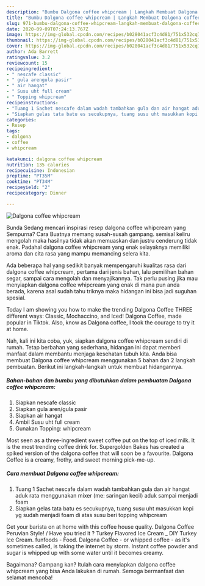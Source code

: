 ```yaml
---
description: "Bumbu Dalgona coffee whipcream | Langkah Membuat Dalgona coffee whipcream Yang Lezat"
title: "Bumbu Dalgona coffee whipcream | Langkah Membuat Dalgona coffee whipcream Yang Lezat"
slug: 971-bumbu-dalgona-coffee-whipcream-langkah-membuat-dalgona-coffee-whipcream-yang-lezat
date: 2020-09-09T07:24:13.767Z
image: https://img-global.cpcdn.com/recipes/b028041acf3c4d81/751x532cq70/dalgona-coffee-whipcream-foto-resep-utama.jpg
thumbnail: https://img-global.cpcdn.com/recipes/b028041acf3c4d81/751x532cq70/dalgona-coffee-whipcream-foto-resep-utama.jpg
cover: https://img-global.cpcdn.com/recipes/b028041acf3c4d81/751x532cq70/dalgona-coffee-whipcream-foto-resep-utama.jpg
author: Ada Barrett
ratingvalue: 3.2
reviewcount: 15
recipeingredient:
- " nescafe classic"
- " gula arengula pasir"
- " air hangat"
- " Susu uht full cream"
- " Topping whipcream"
recipeinstructions:
- "Tuang 1 Sachet nescafe dalam wadah tambahkan gula dan air hangat aduk rata menggunakan mixer (me: saringan kecil) aduk sampai menjadi foam"
- "Siapkan gelas tata batu es secukupnya, tuang susu uht masukkan kopi yg sudah menjadi foam di atas susu beri topping whipcream"
categories:
- Resep
tags:
- dalgona
- coffee
- whipcream

katakunci: dalgona coffee whipcream 
nutrition: 135 calories
recipecuisine: Indonesian
preptime: "PT35M"
cooktime: "PT34M"
recipeyield: "2"
recipecategory: Dinner

---
```



![Dalgona coffee whipcream](https://img-global.cpcdn.com/recipes/b028041acf3c4d81/751x532cq70/dalgona-coffee-whipcream-foto-resep-utama.jpg)

Bunda Sedang mencari inspirasi resep dalgona coffee whipcream yang Sempurna? Cara Buatnya memang susah-susah gampang. semisal keliru mengolah maka hasilnya tidak akan memuaskan dan justru cenderung tidak enak. Padahal dalgona coffee whipcream yang enak selayaknya memiliki aroma dan cita rasa yang mampu memancing selera kita.

Ada beberapa hal yang sedikit banyak mempengaruhi kualitas rasa dari dalgona coffee whipcream, pertama dari jenis bahan, lalu pemilihan bahan segar, sampai cara mengolah dan menyajikannya. Tak perlu pusing jika mau menyiapkan dalgona coffee whipcream yang enak di mana pun anda berada, karena asal sudah tahu triknya maka hidangan ini bisa jadi suguhan spesial.

Today I am showing you how to make the trending Dalgona Coffee THREE different ways: Classic, Mochaccino, and Iced! Dalgona Coffee, made popular in Tiktok. Also, know as Dalgona coffee, I took the courage to try it at home.


Nah, kali ini kita coba, yuk, siapkan dalgona coffee whipcream sendiri di rumah. Tetap berbahan yang sederhana, hidangan ini dapat memberi manfaat dalam membantu menjaga kesehatan tubuh kita. Anda bisa membuat Dalgona coffee whipcream menggunakan 5 bahan dan 2 langkah pembuatan. Berikut ini langkah-langkah untuk membuat hidangannya.

<!--inarticleads1-->

##### Bahan-bahan dan bumbu yang dibutuhkan dalam pembuatan Dalgona coffee whipcream:

1. Siapkan  nescafe classic
1. Siapkan  gula aren/gula pasir
1. Siapkan  air hangat
1. Ambil  Susu uht full cream
1. Gunakan  Topping: whipcream


Most seen as a three-ingredient sweet coffee put on the top of iced milk. It is the most trending coffee drink for. Supergolden Bakes has created a spiked version of the dalgona coffee that will soon be a favourite. Dalgona Coffee is a creamy, frothy, and sweet morning pick-me-up. 

<!--inarticleads2-->

##### Cara membuat Dalgona coffee whipcream:

1. Tuang 1 Sachet nescafe dalam wadah tambahkan gula dan air hangat aduk rata menggunakan mixer (me: saringan kecil) aduk sampai menjadi foam
1. Siapkan gelas tata batu es secukupnya, tuang susu uht masukkan kopi yg sudah menjadi foam di atas susu beri topping whipcream


Get your barista on at home with this coffee house quality. Dalgona Coffee Peruvian Style! / Have you tried it ? Turkey Flavored Ice Cream _ DIY Turkey Ice Cream. funfoods - Food. Dalgona Coffee - or whipped coffee - as it&#39;s sometimes called, is taking the internet by storm. Instant coffee powder and sugar is whipped up with some water until it becomes creamy. 

Bagaimana? Gampang kan? Itulah cara menyiapkan dalgona coffee whipcream yang bisa Anda lakukan di rumah. Semoga bermanfaat dan selamat mencoba!
